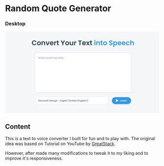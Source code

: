 # Random Quote Generator

### Desktop

![screenshot to come](preview-screenshot.jpg)

## Content

This is a text to voice converter I built for fun and to play with. The original idea was based on Tutorial on YouTube by [GreatStack](https://youtu.be/3oDNqHZ7UKY?si=lCBhKDBxNYZa3X6m).

However, after made many modifications to tweak it to my liking and to improve it's responsiveness.
